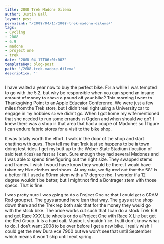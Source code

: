 ```yaml
---
title: 2008 Trek Madone Dilema
author: Justin Ball
layout: post
permalink: "/2008/04/17/2008-trek-madone-dilema/"
tags:
- Cycling
- 2008
- 6.9
- madone
- project one
- trek
date: '2008-04-17T06:00:00Z'
templateKey: blog-post
path: "/2008-trek-madone-dilema"
description: ''
---
```


I have waited a year now to buy the perfect bike. For a while I was tempted to go with the 5.2, but why be responsible when you can spend an insane amount of money to shave a pound off your bike? This morning I went to Thanksgiving Point to an Apple Educator Conference. We were just a few miles from the Trek store, but I didn't feel right using a University car to engage in my hobbies so we didn't go. When I got home my wife mentioned that she needed to run some errands in Ogden and when should we go? I knew there was a shop in that area that had a couple of Madones so I figure I can endure fabric stores for a visit to the bike shop. 

It was totally worth the effort. I walk in the door of the shop and start chatting with guys. They tell me that Trek just so happens to be in town doing test rides. I get my butt up to the Weber State Stadium (location of said test rides) as fast as I can. Sure enough they had several Madones and I was able to spend time figuring out the right size. They swapped stems and frames. I wish I would have know they would be there. I would have taken my bike clothes and shoes. At any rate, we figured out that the 58" is a better fit. I used a 90mm stem with a 17 degree rise. I wonder if a 12 degree wouldn't be better, but I might not find a Bontrager stem with those specs. That is fine.

I was pretty sure I was going to do a Project One so that I could get a SRAM Red groupset. The guys around here lean that way. The guys at the shop down there and the Trek rep both said that for the money they would go with the stock bike. The price works out such that I can do a stock Trek 6.9 and get Race XXX Lite wheels or do a Project One with Race X Lite but get the Red Group. It is a hard call. Maybe it shouldn't be. I still don't know what to do. I don't want 2008 to be over before I get a new bike. I really wish I could get the new Dura Ace 7900 but we won't see that until September which means it won't ship until next spring.
